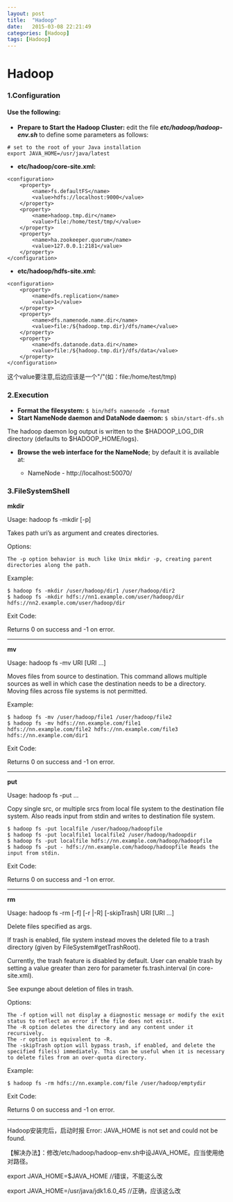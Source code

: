 ```yaml
---
layout: post
title:  "Hadoop"
date:   2015-03-08 22:21:49
categories: [Hadoop]
tags: [Hadoop]
---
```


# Hadoop 
### 1.Configuration

#### Use the following:
- **Prepare to Start the Hadoop Cluster:**
edit the file ***etc/hadoop/hadoop-env.sh*** to define some parameters as follows:

```
# set to the root of your Java installation
export JAVA_HOME=/usr/java/latest
```


- **etc/hadoop/core-site.xml:**

```
<configuration>
    <property>
        <name>fs.defaultFS</name>
        <value>hdfs://localhost:9000</value>
    </property>
	<property>
        <name>hadoop.tmp.dir</name>
        <value>file:/home/test/tmp/</value>
    </property>
    <property>
        <name>ha.zookeeper.quorum</name>
        <value>127.0.0.1:2181</value>
    </property>
</configuration>
```

- **etc/hadoop/hdfs-site.xml:**

```
<configuration>
    <property>
        <name>dfs.replication</name>
        <value>1</value>
    </property>
    <property>
        <name>dfs.namenode.name.dir</name>
        <value>file:/${hadoop.tmp.dir}/dfs/name</value>
    </property>
    <property>
        <name>dfs.datanode.data.dir</name>
        <value>file:/${hadoop.tmp.dir}/dfs/data</value>
    </property>
</configuration>
```

这个value要注意,后边应该是一个"/"(如：file:/home/test/tmp)




### 2.Execution
- **Format the filesystem:**
``
$ bin/hdfs namenode -format
``
- **Start NameNode daemon and DataNode daemon:**
``
$ sbin/start-dfs.sh
``

The hadoop daemon log output is written to the $HADOOP_LOG_DIR directory (defaults to $HADOOP_HOME/logs).


- **Browse the web interface for the NameNode**; by default it is available at:

    - NameNode - http://localhost:50070/

### 3.FileSystemShell


**mkdir**

Usage: hadoop fs -mkdir [-p] <paths>

Takes path uri’s as argument and creates directories.

Options:

    The -p option behavior is much like Unix mkdir -p, creating parent directories along the path.

Example:

    $ hadoop fs -mkdir /user/hadoop/dir1 /user/hadoop/dir2
    $ hadoop fs -mkdir hdfs://nn1.example.com/user/hadoop/dir hdfs://nn2.example.com/user/hadoop/dir

Exit Code:

Returns 0 on success and -1 on error.

---

**mv**

Usage: hadoop fs -mv URI [URI ...] <dest>

Moves files from source to destination. This command allows multiple sources as well in which case the destination needs to be a directory. Moving files across file systems is not permitted.

Example:

    $ hadoop fs -mv /user/hadoop/file1 /user/hadoop/file2
    $ hadoop fs -mv hdfs://nn.example.com/file1 hdfs://nn.example.com/file2 hdfs://nn.example.com/file3 hdfs://nn.example.com/dir1

Exit Code:

Returns 0 on success and -1 on error.

---

**put**

Usage: hadoop fs -put <localsrc> ... <dst>

Copy single src, or multiple srcs from local file system to the destination file system. Also reads input from stdin and writes to destination file system.

    $ hadoop fs -put localfile /user/hadoop/hadoopfile
    $ hadoop fs -put localfile1 localfile2 /user/hadoop/hadoopdir
    $ hadoop fs -put localfile hdfs://nn.example.com/hadoop/hadoopfile
    $ hadoop fs -put - hdfs://nn.example.com/hadoop/hadoopfile Reads the input from stdin.

Exit Code:

Returns 0 on success and -1 on error.

---

**rm**

Usage: hadoop fs -rm [-f] [-r |-R] [-skipTrash] URI [URI ...]

Delete files specified as args.

If trash is enabled, file system instead moves the deleted file to a trash directory (given by FileSystem#getTrashRoot).

Currently, the trash feature is disabled by default. User can enable trash by setting a value greater than zero for parameter fs.trash.interval (in core-site.xml).

See expunge about deletion of files in trash.

Options:

    The -f option will not display a diagnostic message or modify the exit status to reflect an error if the file does not exist.
    The -R option deletes the directory and any content under it recursively.
    The -r option is equivalent to -R.
    The -skipTrash option will bypass trash, if enabled, and delete the specified file(s) immediately. This can be useful when it is necessary to delete files from an over-quota directory.

Example:

    $ hadoop fs -rm hdfs://nn.example.com/file /user/hadoop/emptydir

Exit Code:

Returns 0 on success and -1 on error.

	
----------------------
Hadoop安装完后，启动时报
Error: JAVA_HOME is not set and could not be found.

【解决办法】：修改/etc/hadoop/hadoop-env.sh中设JAVA_HOME。应当使用绝对路径。

export JAVA_HOME=$JAVA_HOME //错误，不能这么改

export JAVA_HOME=/usr/java/jdk1.6.0_45 //正确，应该这么改